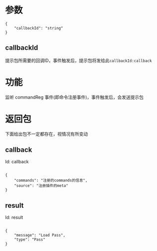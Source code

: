 # 参数
```
{
    "callbackId": "string"
}
```
## callbackId
提示包所需要的回调ID，事件触发后，提示包将发给此`callbackId:callback`
# 功能
监听 commandReg 事件(即命令注册事件)，事件触发后，会发送提示包
# 返回包
下面给出包不一定都存在，视情况有所变动

## callback
Id: callback

```

{
    "commands": "注册的commands的信息",
    "source": "注册插件的meta"
}

```
## result
Id: result

```

{
    "message": "Load Pass",
    "type": "Pass"
}

```
